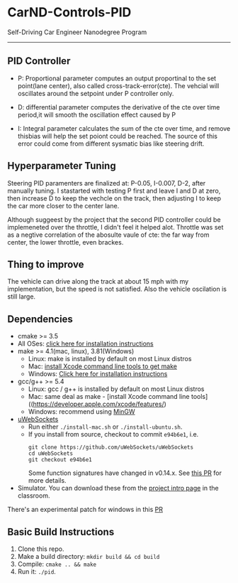 # CarND-Controls-PID
Self-Driving Car Engineer Nanodegree Program

---

## PID Controller

* P: Proportional parameter computes an output proportinal to the set point(lane center), also called cross-track-error(cte). The vehcial will oscillates around the setpoint under P controller only.

* D: differential parameter computes the derivative of the cte over time period,it will smooth the oscillation effect caused by P  

* I: Integral parameter calculates the sum of the cte over time, and remove thisbias will help the set poiont could be reached. The source of this error could come from different sysmatic bias like steering drift.

## Hyperparameter Tuning

Steering PID paramenters are finalized at: P-0.05, I-0.007, D-2, after manually tuning. I stastarted with testing P first and leave I and D at zero, then increase D to keep the vechcle on the track, then adjusting I to keep the car more closer to the center lane. 

Although suggeest by the project that the second PID controller could be implemeneted over the throttle, I didn't feel it helped alot. Throttle was set as a negtive correlation of the abosulte vaule of cte: the far way from center, the lower throttle, even brackes.

## Thing to improve

The vehicle can drive along the track at about 15 mph with my implementation, but the speed is not satisfied. Also the vehicle oscilation is still large. 

## Dependencies

* cmake >= 3.5
 * All OSes: [click here for installation instructions](https://cmake.org/install/)
* make >= 4.1(mac, linux), 3.81(Windows)
  * Linux: make is installed by default on most Linux distros
  * Mac: [install Xcode command line tools to get make](https://developer.apple.com/xcode/features/)
  * Windows: [Click here for installation instructions](http://gnuwin32.sourceforge.net/packages/make.htm)
* gcc/g++ >= 5.4
  * Linux: gcc / g++ is installed by default on most Linux distros
  * Mac: same deal as make - [install Xcode command line tools]((https://developer.apple.com/xcode/features/)
  * Windows: recommend using [MinGW](http://www.mingw.org/)
* [uWebSockets](https://github.com/uWebSockets/uWebSockets)
  * Run either `./install-mac.sh` or `./install-ubuntu.sh`.
  * If you install from source, checkout to commit `e94b6e1`, i.e.
    ```
    git clone https://github.com/uWebSockets/uWebSockets 
    cd uWebSockets
    git checkout e94b6e1
    ```
    Some function signatures have changed in v0.14.x. See [this PR](https://github.com/udacity/CarND-MPC-Project/pull/3) for more details.
* Simulator. You can download these from the [project intro page](https://github.com/udacity/self-driving-car-sim/releases) in the classroom.

There's an experimental patch for windows in this [PR](https://github.com/udacity/CarND-PID-Control-Project/pull/3)

## Basic Build Instructions

1. Clone this repo.
2. Make a build directory: `mkdir build && cd build`
3. Compile: `cmake .. && make`
4. Run it: `./pid`. 


